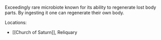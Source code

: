 Exceedingly rare microbiote known for its ability to regenerate lost body parts. By ingesting it one can regenerate their own body.

Locations:
- [[Church of Saturn]], Reliquary